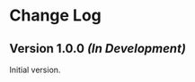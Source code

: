 Change Log
==========

Version 1.0.0 *(In Development)*
--------------------------------

Initial version.
